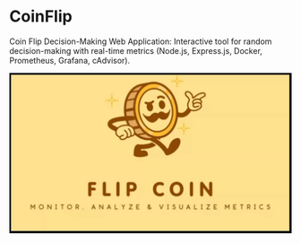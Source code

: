 # CoinFlip
Coin Flip Decision-Making Web Application: Interactive tool for random decision-making with real-time metrics (Node.js, Express.js, Docker, Prometheus, Grafana, cAdvisor).

![image alt](https://github.com/FrancisJV/CoinFlip/blob/4f4997adde3f0d9736eeea1a6c65982958684433/CoinFlip.JPG?raw=true)
